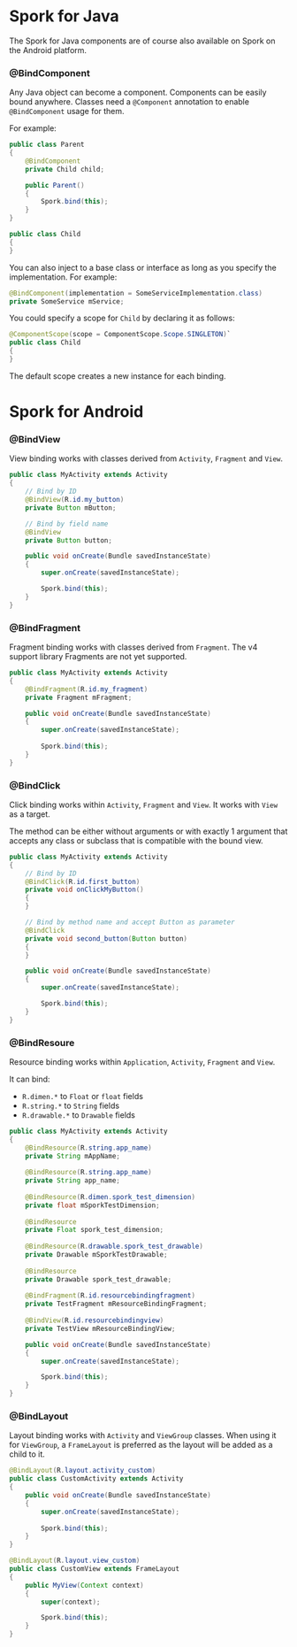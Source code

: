 # Spork for Java

The Spork for Java components are of course also available on Spork on the Android platform.

### @BindComponent

Any Java object can become a component. Components can be easily bound anywhere.
Classes need a `@Component` annotation to enable `@BindComponent` usage for them.

For example:

```java
public class Parent
{
	@BindComponent
	private Child child;

	public Parent()
	{
		Spork.bind(this);
	}
}

public class Child
{
}
```

You can also inject to a base class or interface as long as you specify the implementation. For example:

```java
@BindComponent(implementation = SomeServiceImplementation.class)
private SomeService mService;
```

You could specify a scope for `Child` by declaring it as follows:

```java
@ComponentScope(scope = ComponentScope.Scope.SINGLETON)`
public class Child
{
}
```

The default scope creates a new instance for each binding.

# Spork for Android

### @BindView

View binding works with classes derived from `Activity`, `Fragment` and `View`.

```java
public class MyActivity extends Activity
{
	// Bind by ID
	@BindView(R.id.my_button)
	private Button mButton;

	// Bind by field name
	@BindView
	private Button button;

	public void onCreate(Bundle savedInstanceState)
	{
		super.onCreate(savedInstanceState);

		Spork.bind(this);
	}
}
```

### @BindFragment

Fragment binding works with classes derived from `Fragment`. The v4 support library Fragments are not yet supported.

```java
public class MyActivity extends Activity
{
	@BindFragment(R.id.my_fragment)
	private Fragment mFragment;

	public void onCreate(Bundle savedInstanceState)
	{
		super.onCreate(savedInstanceState);
		
		Spork.bind(this);
	}
}
```

### @BindClick

Click binding works within `Activity`, `Fragment` and `View`. It works with `View` as a target.

The method can be either without arguments or with exactly 1 argument that accepts any class or subclass that is compatible with the bound view.

```java
public class MyActivity extends Activity
{
	// Bind by ID
	@BindClick(R.id.first_button)
	private void onClickMyButton()
	{
	}

	// Bind by method name and accept Button as parameter
	@BindClick
	private void second_button(Button button)
	{
	}

	public void onCreate(Bundle savedInstanceState)
	{
		super.onCreate(savedInstanceState);

		Spork.bind(this);
	}
}
```

### @BindResoure

Resource binding works within `Application`, `Activity`, `Fragment` and `View`.

It can bind:
- `R.dimen.*` to `Float` or `float` fields
- `R.string.*` to `String` fields
- `R.drawable.*` to `Drawable` fields

```java
public class MyActivity extends Activity 
{
	@BindResource(R.string.app_name)
	private String mAppName;
	
	@BindResource(R.string.app_name)
	private String app_name;
	
	@BindResource(R.dimen.spork_test_dimension)
	private float mSporkTestDimension;
	
	@BindResource
	private Float spork_test_dimension;
	
	@BindResource(R.drawable.spork_test_drawable)
	private Drawable mSporkTestDrawable;
	
	@BindResource
	private Drawable spork_test_drawable;
	
	@BindFragment(R.id.resourcebindingfragment)
	private TestFragment mResourceBindingFragment;
	
	@BindView(R.id.resourcebindingview)
	private TestView mResourceBindingView;

	public void onCreate(Bundle savedInstanceState)
	{
		super.onCreate(savedInstanceState);

		Spork.bind(this);
	}
}
```

### @BindLayout

Layout binding works with `Activity` and `ViewGroup` classes.
When using it for `ViewGroup`, a `FrameLayout` is preferred as the layout will be added as a child to it.

```java
@BindLayout(R.layout.activity_custom)
public class CustomActivity extends Activity
{
	public void onCreate(Bundle savedInstanceState)
	{
		super.onCreate(savedInstanceState);
		
		Spork.bind(this);
	}
}
```

```java
@BindLayout(R.layout.view_custom)
public class CustomView extends FrameLayout
{
	public MyView(Context context)
	{
		super(context);

		Spork.bind(this);
	}
}
```
